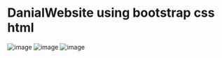 # DanialWebsite using bootstrap css html


![image](https://github.com/NourAlaassarr/DanialWebsite/assets/104293377/651dcb57-45f7-4e98-9800-00a7e67317e9)
![image](https://github.com/NourAlaassarr/DanialWebsite/assets/104293377/71d988e4-4897-45d7-b3b3-a7f61eef6acb)
![image](https://github.com/NourAlaassarr/DanialWebsite/assets/104293377/7b33f715-a7f9-4960-8134-97ae228c6a3b)
